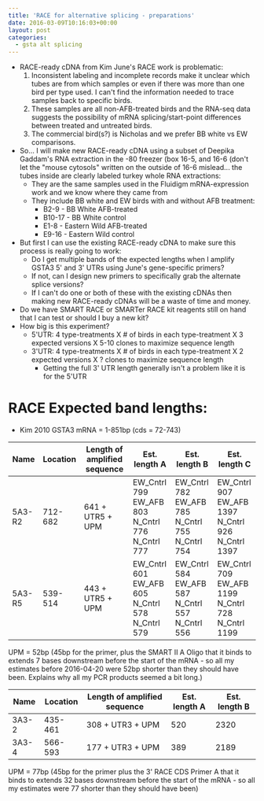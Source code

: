 ```yaml
---
title: 'RACE for alternative splicing - preparations'
date: 2016-03-09T10:16:03+00:00
layout: post
categories:
  - gsta alt splicing
---
```

  * RACE-ready cDNA from Kim June's RACE work is problematic:
      1. Inconsistent labeling and incomplete records make it unclear which tubes are from which samples or even if there was more than one bird per type used. I can't find the information needed to trace samples back to specific birds.
      2. These samples are all non-AFB-treated birds and the RNA-seq data suggests the possibility of mRNA splicing/start-point differences between treated and untreated birds.
      3. The commercial bird(s?) is Nicholas and we prefer BB white vs EW comparisons.
  * So... I will make new RACE-ready cDNA using a subset of Deepika Gaddam's RNA extraction in the -80 freezer (box 16-5, and 16-6 (don't let the "mouse cytosols" written on the outside of 16-6 mislead... the tubes inside are clearly labeled turkey whole RNA extractions:
      * They are the same samples used in the Fluidigm mRNA-expression work and we know where they came from
      * They include BB white and EW birds with and without AFB treatment:
          * B2-9 - BB White AFB-treated
          * B10-17 - BB White control
          * E1-8 - Eastern Wild AFB-treated
          * E9-16 - Eastern Wild control
  * But first I can use the existing RACE-ready cDNA to make sure this process is really going to work:
      * Do I get multiple bands of the expected lengths when I amplify GSTA3 5' and 3' UTRs using June's gene-specific primers?
      * If not, can I design new primers to specifically grab the alternate splice versions?
      * If I can't do one or both of these with the existing cDNAs then making new RACE-ready cDNAs will be a waste of time and money.
  * Do we have SMART RACE or SMARTer RACE kit reagents still on hand that I can test or should I buy a new kit?
  * How big is this experiment?
      * 5'UTR: 4 type-treatments X # of birds in each type-treatment X 3 expected versions X 5-10 clones to maximize sequence length
      * 3'UTR: 4 type-treatments X # of birds in each type-treatment X 2 expected versions X ? clones to maximize sequence length
          * Getting the full 3' UTR length generally isn't a problem like it is for the 5'UTR

# RACE Expected band lengths:

  * Kim 2010 GSTA3 mRNA = 1-851bp (cds = 72-743)

| Name | Location | Length of amplified sequence | Est. length A | Est. length B | Est. length C |
| ---- | -------- | ---------------------------- | ------------- | ------------- | ------------- |
| 5A3-R2 | 712-682 | 641 + UTR5 + UPM | EW_Cntrl 799<br /> EW_AFB 803<br /> N_Cntrl 776<br /> N_Cntrl 777 | EW_Cntrl 782<br /> EW_AFB 785<br /> N_Cntrl 755<br /> N_Cntrl 754 | EW_Cntrl 907<br /> EW_AFB 1397<br /> N_Cntrl 926<br /> N_Cntrl 1397 |
| 5A3-R5 | 539-514 | 443 + UTR5 + UPM | EW_Cntrl 601<br /> EW_AFB 605<br /> N_Cntrl 578<br /> N_Cntrl 579 | EW_Cntrl 584<br /> EW_AFB 587<br /> N_Cntrl 557<br /> N_Cntrl 556 | EW_Cntrl 709<br /> EW_AFB 1199<br /> N_Cntrl 728<br /> N_Cntrl 1199 |

UPM = 52bp (45bp for the primer, plus the SMART II A Oligo that it binds to extends 7 bases downstream before the start of the mRNA - so all my estimates before 2016-04-20 were 52bp shorter than they should have been. Explains why all my PCR products seemed a bit long.)

| Name | Location | Length of amplified sequence | Est. length A | Est. length B |
| ---- | -------- | ---------------------------- | ------------- | ------------- |
| 3A3-2 | 435-461 | 308 + UTR3 + UPM | 520 | 2320 |
| 3A3-4 | 566-593 | 177 + UTR3 + UPM | 389 | 2189 |

UPM = 77bp (45bp for the primer plus the 3' RACE CDS Primer A that it binds to extends 32 bases downstream before the start of the mRNA - so all my estimates were 77 shorter than they should have been)
